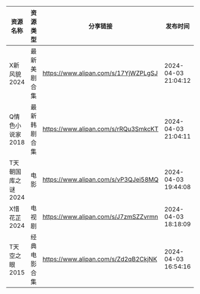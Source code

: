| 资源名称        | 资源类型   | 分享链接                                 | 发布时间                |
| ----------- | ------ | ------------------------------------ | ------------------- |
| X新风貌2024    | 最新美剧合集 | https://www.alipan.com/s/17YjWZPLgSJ | 2024-04-03 21:04:12 |
| Q情色小说家2018  | 最新韩剧合集 | https://www.alipan.com/s/rRQu3SmkcKT | 2024-04-03 21:04:11 |
| T天朝国库之谜2024 | 电影     | https://www.alipan.com/s/vP3QJei58MQ | 2024-04-03 19:44:08 |
| X惜花芷2024    | 电视剧    | https://www.alipan.com/s/J7zmSZZvrmn | 2024-04-03 18:18:09 |
| T天空之眼2015   | 经典电影合集 | https://www.alipan.com/s/Zd2qB2CkjNK | 2024-04-03 16:54:16 |
